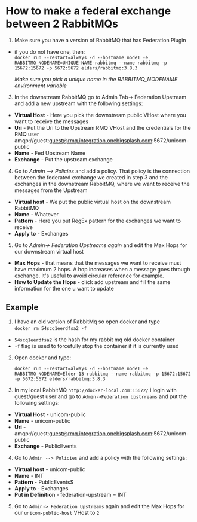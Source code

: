 # How to make a federal exchange between 2 RabbitMQs

1. Make sure you have a version of RabbitMQ that has Federation Plugin
- if you do not have one, then:  
`docker run --restart=always -d --hostname node1 -e RABBITMQ_NODENAME=UNIQUE-NAME-rabbitmq --name rabbitmq -p 15672:15672 -p 5672:5672 elders/rabbitmq:3.8.3` 

    *Make sure you pick a unique name in the RABBITMQ_NODENAME environment variable*

3. In the downstream RabbitMQ go to Admin Tab-> Federation Upstream and add a new upstream with the following settings:
- **Virtual Host** - Here you pick the downstream public VHost where you want to receive the messages
- **Uri** - Put the Uri to the Upstream RMQ VHost and the credentials for the RMQ user amqp://guest:guest@rmq.integration.onebigsplash.com:5672/unicom-public
- **Name** - Fed Upstream Name
- **Exchange** - Put the upstream exchange
4. Go to *Admin --> Policies* and add a policy. That policy is the connection between the federated exchange we created in step 3 and the exchanges in the downstream RabbitMQ, where we want to receive the messages from the Upstream
- **Virtual host** - We put the public virtual host on the downstream RabbitMQ
- **Name** - Whatever
- **Pattern** - Here you put RegEx pattern for the exchanges we want to receive
- **Apply to** - Exchanges
5. Go to *Admin-> Federation Upstreams again* and edit the Max Hops for our downstream virtual host 
- **Max Hops** - that means that the messages we want to receive must have maximum 2 hops. A hop increases when a message goes through exchange. It's useful to avoid circular reference for example.
- **How to Update the Hops** - click add upstream and fill the same information for the one u want to update

## Example

1. I have an old version of RabbitMq so open docker and type  
`docker rm 54scq1eerdfsa2 -f`  
- `54scq1eerdfsa2` is the hash for my rabbit mq old docker container
- `-f` flag is used to forcefully stop the container if it is currently used
2. Open docker and type:

    `docker run --restart=always -d --hostname node1 -e RABBITMQ_NODENAME=Elder-13-rabbitmq --name rabbitmq -p 15672:15672 -p 5672:5672 elders/rabbitmq:3.8.3` 

3. In my local RabbitMQ  `http://docker-local.com:15672/` i login with guest/guest user and go to `Admin->Federation Upstrreams` and put the following settings:
- **Virtual Host** - unicom-public
- **Name** - unicom-public
- **Uri** - amqp://guest:guest@rmq.integration.onebigsplash.com:5672/unicom-public
- **Exchange** - PublicEvents
4. Go to `Admin --> Policies` and add a policy with the following settings:
- **Virtual host** - unicom-public
- **Name** - INT
- **Pattern** - PublicEvents$
- **Apply to** - Exchanges
- **Put in Definition** - federation-upstream	= INT
5. Go to `Admin-> Federation Upstreams` again and edit the Max Hops for our `unicom-public-host` VHost to `2`
